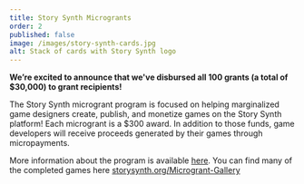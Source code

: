 ```yaml
---
title: Story Synth Microgrants
order: 2
published: false
image: /images/story-synth-cards.jpg
alt: Stack of cards with Story Synth logo
---
```


**We’re excited to announce that we've disbursed all 100 grants (a total of $30,000) to grant recipients!**

The Story Synth microgrant program is focused on helping marginalized game designers create, publish, and monetize games on the Story Synth platform! Each microgrant is a $300 award. In addition to those funds, game developers will receive proceeds generated by their games through micropayments.

More information about the program is available [here](https://www.bigbadcon.com/story-synth-microgrants/). You can find many of the completed games here [storysynth.org/Microgrant-Gallery](https://storysynth.org/Microgrant-Gallery/ "https://storysynth.org/Gallery/")
